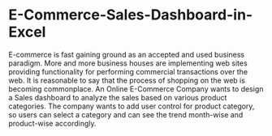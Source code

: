 # E-Commerce-Sales-Dashboard-in-Excel
E-commerce is fast gaining ground as an accepted and used business paradigm. More and more business houses are implementing web sites providing functionality for performing commercial transactions over the web. It is reasonable to say that the process of shopping on the web is becoming commonplace.
An Online E-Commerce Company wants to design a Sales dashboard to analyze the sales based on various product categories. 
The company wants to add user control for product category, so users can select a category and can see the trend month-wise
and product-wise accordingly. 
